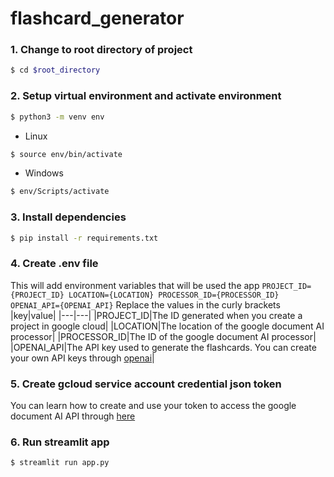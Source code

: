 # flashcard_generator
### 1. Change to root directory of project
```sh
$ cd $root_directory
```

### 2. Setup virtual environment and activate environment
```sh
$ python3 -m venv env
```
- Linux
```sh
$ source env/bin/activate
```

- Windows
```sh
$ env/Scripts/activate
```

### 3. Install dependencies
```sh
$ pip install -r requirements.txt
```

### 4. Create .env file
This will add environment variables that will be used the app
`
PROJECT_ID={PROJECT_ID}
LOCATION={LOCATION}
PROCESSOR_ID={PROCESSOR_ID}
OPENAI_API={OPENAI_API}
`
Replace the values in the curly brackets
|key|value|
|---|---|
|PROJECT_ID|The ID generated when you create a project in google cloud|
|LOCATION|The location of the google document AI processor|
|PROCESSOR_ID|The ID of the google document AI processor|
|OPENAI_API|The API key used to generate the flashcards. You can create your own API keys through [openai](https://platform.openai.com/account/api-keys)|

### 5. Create gcloud service account credential json token
You can learn how to create and use your token to access the google document AI API through [here](https://cloud.google.com/iam/docs/keys-create-delete)

### 6. Run streamlit app
```sh
$ streamlit run app.py
```
